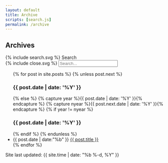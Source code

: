 ```yaml
---
layout: default
title: Archive
scripts: [search.js]
permalink: /archive
---
```

<div class="archive-header">
    <h2>Archives</h2>
    <span class="icon toggle-search">{% include search.svg %} Search</span>
</div>
<div class="search">
    <div class="wrapper">
        <span class="icon toggle-search">{% include close.svg %}</span>
        <input type="text" class="search-input" id="search-input" placeholder="Search...">
        <ul id="results-container"></ul>
    </div>
</div>
<ul class="archive-lists">
  {% for post in site.posts %}
    {% unless post.next %}
      <div class="by-year">
        <h3>{{ post.date | date: '%Y' }}</h3>
    {% else %}
      {% capture year %}{{ post.date | date: '%Y' }}{% endcapture %}
      {% capture nyear %}{{ post.next.date | date: '%Y' }}{% endcapture %}
      {% if year != nyear %}
      </div>
      <div class="by-year">
        <h3>{{ post.date | date: '%Y' }}</h3>
      {% endif %}
    {% endunless %}
    <li><span class="date">{{ post.date | date:"%b" }}</span> <a href="{{ post.url | prepend: site.baseurl }}">{{ post.title }}</a></li>
  {% endfor %}
</div></ul>
<span class="last-update">Site last updated: {{ site.time | date: "%b %-d, %Y"  }}</span>
